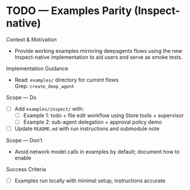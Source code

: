 # TODO — Examples Parity (Inspect-native)

Context & Motivation
- Provide working examples mirroring deepagents flows using the new Inspect-native implementation to aid users and serve as smoke tests.

Implementation Guidance
- Read: `examples/` directory for current flows  
  Grep: `create_deep_agent`

Scope — Do
- [ ] Add `examples/inspect/` with:
  - [ ] Example 1: todo + file edit workflow using Store tools + supervisor
  - [ ] Example 2: sub-agent delegation + approval policy demo
- [ ] Update `README.md` with run instructions and submodule note

Scope — Don’t
- Avoid network model calls in examples by default; document how to enable

Success Criteria
- [ ] Examples run locally with minimal setup; instructions accurate

